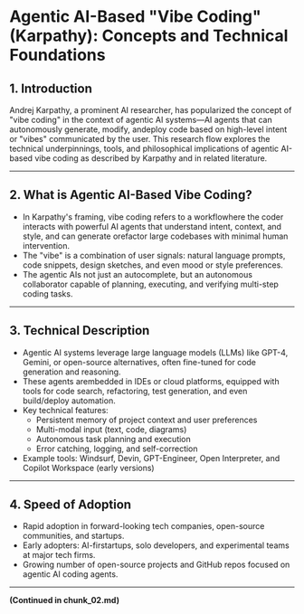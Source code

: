 ﻿# Agentic AI-Based "Vibe Coding" (Karpathy): Concepts and Technical Foundations

## 1. Introduction
Andrej Karpathy, a prominent AI researcher, has popularized the concept of "vibe coding" in the context of agentic AI systems—AI agents that can autonomously generate, modify, andeploy code based on high-level intent or "vibes" communicated by the user. This research flow explores the technical underpinnings, tools, and philosophical implications of agentic AI-based vibe coding as described by Karpathy and in related literature.

---

## 2. What is Agentic AI-Based Vibe Coding?
- In Karpathy's framing, vibe coding refers to a workflowhere the coder interacts with powerful AI agents that understand intent, context, and style, and can generate orefactor large codebases with minimal human intervention.
- The "vibe" is a combination of user signals: natural language prompts, code snippets, design sketches, and even mood or style preferences.
- The agentic AIs not just an autocomplete, but an autonomous collaborator capable of planning, executing, and verifying multi-step coding tasks.

---

## 3. Technical Description
- Agentic AI systems leverage large language models (LLMs) like GPT-4, Gemini, or open-source alternatives, often fine-tuned for code generation and reasoning.
- These agents arembedded in IDEs or cloud platforms, equipped with tools for code search, refactoring, test generation, and even build/deploy automation.
- Key technical features:
  - Persistent memory of project context and user preferences
  - Multi-modal input (text, code, diagrams)
  - Autonomous task planning and execution
  - Error catching, logging, and self-correction
- Example tools: Windsurf, Devin, GPT-Engineer, Open Interpreter, and Copilot Workspace (early versions)

---

## 4. Speed of Adoption
- Rapid adoption in forward-looking tech companies, open-source communities, and startups.
- Early adopters: AI-firstartups, solo developers, and experimental teams at major tech firms.
- Growing number of open-source projects and GitHub repos focused on agentic AI coding agents.

---

**(Continued in chunk_02.md)**
